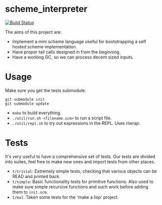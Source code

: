 # scheme_interpreter

[![Build Status](https://travis-ci.org/rain-1/scheme_interpreter.svg?branch=master)](https://travis-ci.org/rain-1/scheme_interpreter)

The aims of this project are:

* Implement a mini scheme language useful for bootstrapping a self hosted scheme implementation.
* Have proper tail calls designed in from the beginning.
* Have a working GC, so we can process decent sized inputs.

# Usage

Make sure you get the tests submodule:

```
git submodule init
git submodule update
```

* `make` to build everything.
* `./util/run.sh <filename.scm>` to run a script file.
* `./util/repl.sh` to try out expressions in the REPL. Uses rlwrap.

# Tests

It's very useful to have a comprehensive set of tests. Our tests are divided into suites, feel free to make new ones and import tests from other places.

* `t/trivial`: Extremely simple tests, checking that various objects can be READ and printed back.
* `t/simple`: Basic functionality tests for primitive functions. Also used to make sure simple recursive functions and such work before adding them to `init.scm`.
* `t/mal`: Taken some tests for the 'make a lisp' project.


